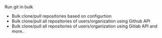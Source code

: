 Run git in bulk

* Bulk clone/pull repositories based on configurtion
* Bulk clone/pull all repositories of users/organization using Github API
* Bulk clone/pull all repositories of users/organization using Gitlab API
and more..
